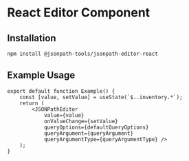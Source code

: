 # React Editor Component

## Installation

```sh
npm install @jsonpath-tools/jsonpath-editor-react
```

## Example Usage

```tsx
export default function Example() {
    const [value, setValue] = useState(`$..inventory.*`);
    return (
        <JSONPathEditor
            value={value}
            onValueChange={setValue}
            queryOptions={defaultQueryOptions}
            queryArgument={queryArgument}
            queryArgumentType={queryArgumentType} />
    );
}
```
